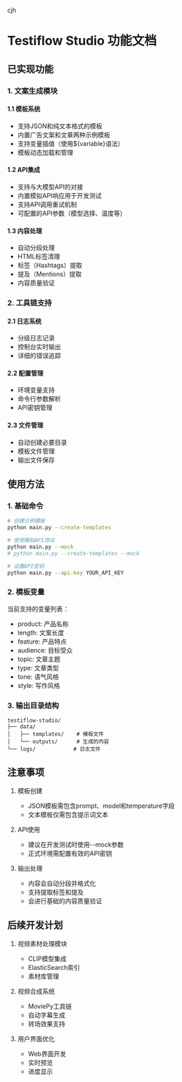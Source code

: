 cjh

# Testiflow Studio 功能文档

## 已实现功能

### 1. 文案生成模块

#### 1.1 模板系统
- 支持JSON和纯文本格式的模板
- 内置广告文案和文章两种示例模板
- 支持变量插值（使用${variable}语法）
- 模板动态加载和管理

#### 1.2 API集成
- 支持与大模型API的对接
- 内置模拟API响应用于开发测试
- 支持API调用重试机制
- 可配置的API参数（模型选择、温度等）

#### 1.3 内容处理
- 自动分段处理
- HTML标签清理
- 标签（Hashtags）提取
- 提及（Mentions）提取
- 内容质量验证

### 2. 工具链支持

#### 2.1 日志系统
- 分级日志记录
- 控制台实时输出
- 详细的错误追踪

#### 2.2 配置管理
- 环境变量支持
- 命令行参数解析
- API密钥管理

#### 2.3 文件管理
- 自动创建必要目录
- 模板文件管理
- 输出文件保存

## 使用方法

### 1. 基础命令
```bash
# 创建示例模板
python main.py --create-templates

# 使用模拟API测试
python main.py --mock
# python main.py --create-templates --mock

# 设置API密钥
python main.py --api-key YOUR_API_KEY
```

### 2. 模板变量
当前支持的变量列表：
- product: 产品名称
- length: 文案长度
- feature: 产品特点
- audience: 目标受众
- topic: 文章主题
- type: 文章类型
- tone: 语气风格
- style: 写作风格

### 3. 输出目录结构
```plaintext
testiflow-studio/
├── data/
│   ├── templates/    # 模板文件
│   └── outputs/      # 生成的内容
└── logs/            # 日志文件
```

## 注意事项

1. 模板创建
   - JSON模板需包含prompt、model和temperature字段
   - 文本模板仅需包含提示词文本

2. API使用
   - 建议在开发测试时使用--mock参数
   - 正式环境需配置有效的API密钥

3. 输出处理
   - 内容会自动分段并格式化
   - 支持提取标签和提及
   - 会进行基础的内容质量验证

## 后续开发计划

1. 视频素材处理模块
   - CLIP模型集成
   - ElasticSearch索引
   - 素材库管理

2. 视频合成系统
   - MoviePy工具链
   - 自动字幕生成
   - 转场效果支持

3. 用户界面优化
   - Web界面开发
   - 实时预览
   - 进度显示